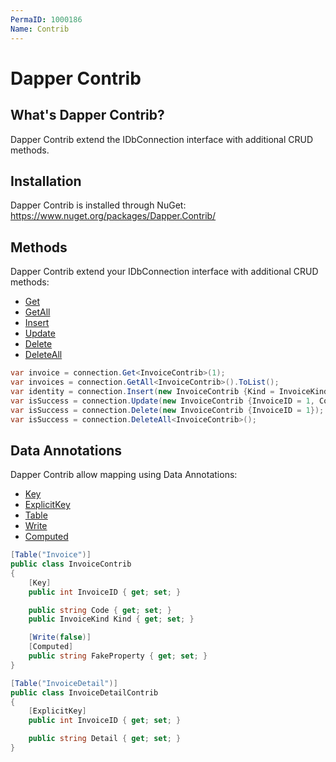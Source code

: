 ```yaml
---
PermaID: 1000186
Name: Contrib
---
```


# Dapper Contrib

## What's Dapper Contrib?
Dapper Contrib extend the IDbConnection interface with additional CRUD methods.

## Installation
Dapper Contrib is installed through NuGet: <a href="https://www.nuget.org/packages/Dapper.Contrib/" target="_blank">https://www.nuget.org/packages/Dapper.Contrib/</a>

## Methods
Dapper Contrib extend your IDbConnection interface with additional CRUD methods:

- [Get](/get)
- [GetAll](/getall)
- [Insert](/insert)
- [Update](/update)
- [Delete](/delete)
- [DeleteAll](/deleteall)

```csharp
var invoice = connection.Get<InvoiceContrib>(1);
var invoices = connection.GetAll<InvoiceContrib>().ToList();
var identity = connection.Insert(new InvoiceContrib {Kind = InvoiceKind.WebInvoice, Code = "Insert_Single_1"});
var isSuccess = connection.Update(new InvoiceContrib {InvoiceID = 1, Code = "Update_Single_1"});
var isSuccess = connection.Delete(new InvoiceContrib {InvoiceID = 1});
var isSuccess = connection.DeleteAll<InvoiceContrib>();
```


## Data Annotations
Dapper Contrib allow mapping using Data Annotations:

- [Key](data-annotation-key)
- [ExplicitKey](data-annotation-explicitkey)
- [Table](data-annotation-table)
- [Write](data-annotation-write)
- [Computed](data-annotation-computed)

```csharp
[Table("Invoice")]
public class InvoiceContrib
{
	[Key]
	public int InvoiceID { get; set; }

	public string Code { get; set; }
	public InvoiceKind Kind { get; set; }

	[Write(false)]
	[Computed]
	public string FakeProperty { get; set; }
}

[Table("InvoiceDetail")]
public class InvoiceDetailContrib
{
	[ExplicitKey]
	public int InvoiceID { get; set; }

	public string Detail { get; set; }
}
```